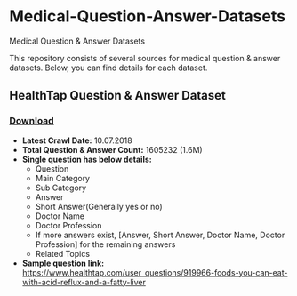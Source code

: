 # Medical-Question-Answer-Datasets
Medical Question &amp; Answer Datasets

This repository consists of several sources for medical question & answer datasets. Below, you can find details for each dataset. 



## HealthTap Question & Answer Dataset
### [**Download**](http://healthtap.com)
- **Latest Crawl Date:** 10.07.2018
- **Total Question & Answer Count:** 1605232 (1.6M)
- **Single question has below details:**
  - Question
  - Main Category
  - Sub Category
  - Answer
  - Short Answer(Generally yes or no)
  - Doctor Name
  - Doctor Profession
  - If more answers exist, [Answer, Short Answer, Doctor Name, Doctor Profession] for the remaining answers
  - Related Topics
- **Sample question link:** https://www.healthtap.com/user_questions/919966-foods-you-can-eat-with-acid-reflux-and-a-fatty-liver
